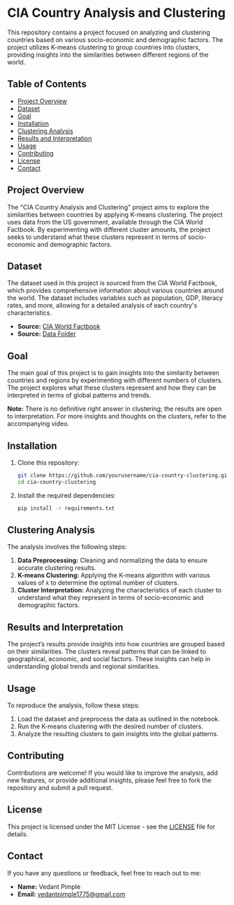 # CIA Country Analysis and Clustering

This repository contains a project focused on analyzing and clustering countries based on various socio-economic and demographic factors. The project utilizes K-means clustering to group countries into clusters, providing insights into the similarities between different regions of the world.

## Table of Contents
- [Project Overview](#project-overview)
- [Dataset](#dataset)
- [Goal](#goal)
- [Installation](#installation)
- [Clustering Analysis](#clustering-analysis)
- [Results and Interpretation](#results-and-interpretation)
- [Usage](#usage)
- [Contributing](#contributing)
- [License](#license)
- [Contact](#contact)

## Project Overview

The "CIA Country Analysis and Clustering" project aims to explore the similarities between countries by applying K-means clustering. The project uses data from the US government, available through the CIA World Factbook. By experimenting with different cluster amounts, the project seeks to understand what these clusters represent in terms of socio-economic and demographic factors.

## Dataset

The dataset used in this project is sourced from the CIA World Factbook, which provides comprehensive information about various countries around the world. The dataset includes variables such as population, GDP, literacy rates, and more, allowing for a detailed analysis of each country's characteristics.

- **Source:** [CIA World Factbook](https://www.cia.gov/library/publications/the-world-factbook/docs/faqs.html)
- **Source:** [Data Folder](https://github.com/levi1775/Country-Clustering-Analysis/tree/main/Data)
## Goal

The main goal of this project is to gain insights into the similarity between countries and regions by experimenting with different numbers of clusters. The project explores what these clusters represent and how they can be interpreted in terms of global patterns and trends.

**Note:** There is no definitive right answer in clustering; the results are open to interpretation. For more insights and thoughts on the clusters, refer to the accompanying video.

## Installation

1. Clone this repository:
    ```bash
    git clone https://github.com/yourusername/cia-country-clustering.git
    cd cia-country-clustering
    ```

2. Install the required dependencies:
    ```bash
    pip install -r requirements.txt
    ```

## Clustering Analysis

The analysis involves the following steps:

1. **Data Preprocessing:** Cleaning and normalizing the data to ensure accurate clustering results.
2. **K-means Clustering:** Applying the K-means algorithm with various values of `k` to determine the optimal number of clusters.
3. **Cluster Interpretation:** Analyzing the characteristics of each cluster to understand what they represent in terms of socio-economic and demographic factors.

## Results and Interpretation

The project’s results provide insights into how countries are grouped based on their similarities. The clusters reveal patterns that can be linked to geographical, economic, and social factors. These insights can help in understanding global trends and regional similarities.

## Usage

To reproduce the analysis, follow these steps:

1. Load the dataset and preprocess the data as outlined in the notebook.
2. Run the K-means clustering with the desired number of clusters.
3. Analyze the resulting clusters to gain insights into the global patterns.

## Contributing

Contributions are welcome! If you would like to improve the analysis, add new features, or provide additional insights, please feel free to fork the repository and submit a pull request.

## License

This project is licensed under the MIT License - see the [LICENSE](LICENSE) file for details.

## Contact

If you have any questions or feedback, feel free to reach out to me:

- **Name:** Vedant Pimple
- **Email:** vedantpimple1775@gmail.com
